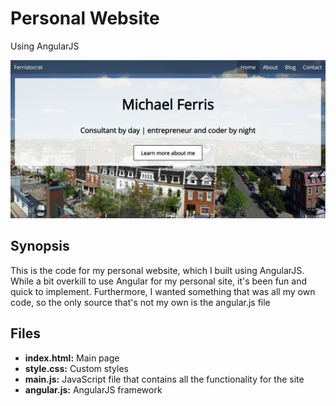 # Personal Website
Using AngularJS

![Application Screenshot](https://raw.githubusercontent.com/ferristocrat/screenshots/master/personal_website.png "Application Screenshot")

## Synopsis

This is the code for my personal website, which I built using AngularJS.  While a bit overkill to use Angular for my personal site, it's been fun and quick to implement. Furthermore, I wanted something that was all my own code, so the only source that's not my own is the angular.js file

## Files

* **index.html:** Main page
* **style.css:** Custom styles
* **main.js:** JavaScript file that contains all the functionality for the site
* **angular.js:** AngularJS framework

